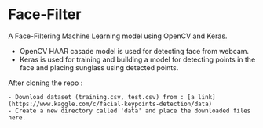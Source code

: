 # Face-Filter
A Face-Filtering Machine Learning model using OpenCV and Keras.

- OpenCV HAAR casade model is used for detecting face from webcam.
- Keras is used for training and building a model for detecting points in the face and placing sunglass using detected points.
  

After cloning the repo :

	- Download dataset (training.csv, test.csv) from : [a link](https://www.kaggle.com/c/facial-keypoints-detection/data)
	- Create a new directory called 'data' and place the downloaded files here.